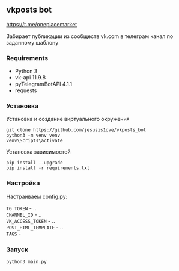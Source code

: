 ## vkposts bot
https://t.me/oneplacemarket 

Забирает публикации из сообществ vk.com в телеграм канал по заданному шаблону
### Requirements
* Python 3
* vk-api 11.9.8
* pyTelegramBotAPI 4.1.1
* requests

### Установка
Установка и создание виртуального окружения
```
git clone https://github.com/jesusis1ove/vkposts_bot
python3 -m venv venv
venv\Scripts\activate
```
Установка зависимостей
```
pip install --upgrade
pip install -r requirements.txt
```
### Настройка
Настраиваем config.py: 

```TG_TOKEN``` - ..\
```CHANNEL_ID``` - ..\
```VK_ACCESS_TOKEN``` - ..\
```POST_HTML_TEMPLATE``` - ..\
```TAGS``` -

### Запуск
```
python3 main.py
```
